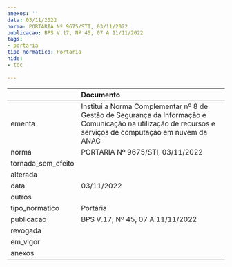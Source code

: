 ```yaml
---
anexos: ''
data: 03/11/2022
norma: PORTARIA Nº 9675/STI, 03/11/2022
publicacao: BPS V.17, Nº 45, 07 A 11/11/2022
tags:
- portaria
tipo_normatico: Portaria
hide: 
- toc 
 
---
```


|                    | Documento                                                                                                                                                 |
|:-------------------|:----------------------------------------------------------------------------------------------------------------------------------------------------------|
| ementa             | Institui a Norma Complementar nº 8 de Gestão de Segurança da Informação e Comunicação na utilização de recursos e serviços de computação em nuvem da ANAC |
| norma              | PORTARIA Nº 9675/STI, 03/11/2022                                                                                                                          |
| tornada_sem_efeito |                                                                                                                                                           |
| alterada           |                                                                                                                                                           |
| data               | 03/11/2022                                                                                                                                                |
| outros             |                                                                                                                                                           |
| tipo_normatico     | Portaria                                                                                                                                                  |
| publicacao         | BPS V.17, Nº 45, 07 A 11/11/2022                                                                                                                          |
| revogada           |                                                                                                                                                           |
| em_vigor           |                                                                                                                                                           |
| anexos             |                                                                                                                                                           |